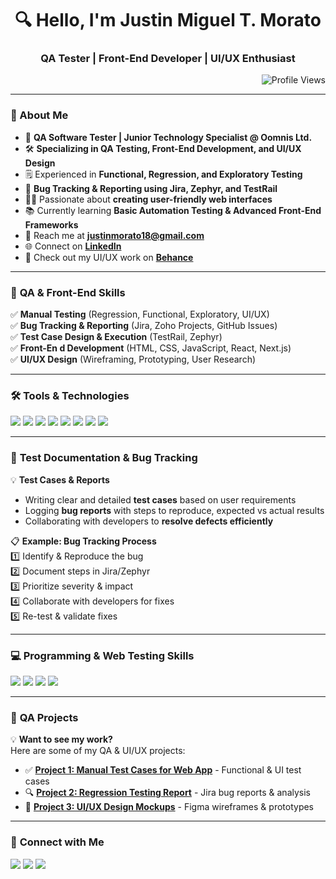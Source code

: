 <h1 align="center">🔍 Hello, I'm Justin Miguel T. Morato</h1>
<h3 align="center">QA Tester | Front-End Developer | UI/UX Enthusiast</h3>

<p align="right">
    <img src="https://komarev.com/ghpvc/?username=JustinMorato&label=Profile%20Views&color=0e75b6&style=flat" alt="Profile Views" />
</p>

---

### 📌 About Me  
- 🏢 **QA Software Tester | Junior Technology Specialist @ Oomnis Ltd.**  
- 🛠️ **Specializing in QA Testing, Front-End Development, and UI/UX Design**  
- 🗒️ Experienced in **Functional, Regression, and Exploratory Testing**  
- 🔎 **Bug Tracking & Reporting using Jira, Zephyr, and TestRail**  
- 👨‍💻 Passionate about **creating user-friendly web interfaces**  
- 📚 Currently learning **Basic Automation Testing & Advanced Front-End Frameworks**  
- 📧 Reach me at **justinmorato18@gmail.com**  
- 🌐 Connect on **[LinkedIn](https://www.linkedin.com/in/JustinMorato)**  
- 🎨 Check out my UI/UX work on **[Behance](https://www.behance.net/justinmorato1)**  

---

### 🔎 **QA & Front-End Skills**  
✅ **Manual Testing** (Regression, Functional, Exploratory, UI/UX)  
✅ **Bug Tracking & Reporting** (Jira, Zoho Projects, GitHub Issues)  
✅ **Test Case Design & Execution** (TestRail, Zephyr)  
✅ **Front-En d Development** (HTML, CSS, JavaScript, React, Next.js)  
✅ **UI/UX Design** (Wireframing, Prototyping, User Research)  

---

### 🛠️ **Tools & Technologies**
<p>
    <a href="#home"><img src="https://img.shields.io/badge/Jira-%230A0FFF.svg?style=for-the-badge&logo=jira&logoColor=white"></a>
    <a href="#home"><img src="https://img.shields.io/badge/TestRail-%234C8BF5.svg?style=for-the-badge&logo=testrail&logoColor=white"></a>
    <a href="#home"><img src="https://img.shields.io/badge/Zephyr-%232196F3.svg?style=for-the-badge&logo=zephyr&logoColor=white"></a>
    <a href="#home"><img src="https://img.shields.io/badge/GitHub-%23121011.svg?style=for-the-badge&logo=github&logoColor=white"></a>
    <a href="#home"><img src="https://img.shields.io/badge/React-%2361DAFB.svg?style=for-the-badge&logo=react&logoColor=white"></a>
    <a href="#home"><img src="https://img.shields.io/badge/Next.js-000000.svg?style=for-the-badge&logo=nextdotjs&logoColor=white"></a>
    <a href="#home"><img src="https://img.shields.io/badge/Tailwind_CSS-38B2AC.svg?style=for-the-badge&logo=tailwind-css&logoColor=white"></a>
    <a href="#home"><img src="https://img.shields.io/badge/Figma-%23F24E1E.svg?style=for-the-badge&logo=figma&logoColor=white"></a>
</p>

---

### 📝 **Test Documentation & Bug Tracking**
💡 **Test Cases & Reports**  
- Writing clear and detailed **test cases** based on user requirements  
- Logging **bug reports** with steps to reproduce, expected vs actual results  
- Collaborating with developers to **resolve defects efficiently**  

📋 **Example: Bug Tracking Process**  
1️⃣ Identify & Reproduce the bug  
2️⃣ Document steps in Jira/Zephyr  
3️⃣ Prioritize severity & impact  
4️⃣ Collaborate with developers for fixes  
5️⃣ Re-test & validate fixes  

---

### 💻 **Programming & Web Testing Skills**
<p>
    <a href="#home"><img src="https://img.shields.io/badge/html-%23E34F26.svg?style=for-the-badge&logo=html5&logoColor=white"></a>
    <a href="#home"><img src="https://img.shields.io/badge/css-%231572B6.svg?style=for-the-badge&logo=css3&logoColor=white"></a>
    <a href="#home"><img src="https://img.shields.io/badge/javascript-%23323330.svg?style=for-the-badge&logo=javascript&logoColor=%23F7DF1E"></a>
    <a href="#home"><img src="https://img.shields.io/badge/react-%2361DAFB.svg?style=for-the-badge&logo=react&logoColor=white"></a>
</p>

---

### 📂 **QA Projects**
💡 **Want to see my work?**  
Here are some of my QA & UI/UX projects:  
- ✅ **[Project 1: Manual Test Cases for Web App](https://docs.google.com/spreadsheets/d/1gZojzTy0r_RVBDUmQTrzJ5EVH5nNKWixzwEZbF_8fb4/edit?usp=sharing)** - Functional & UI test cases  
- 🔍 **[Project 2: Regression Testing Report](https://docs.google.com/spreadsheets/d/1VeWBi7IjX97E32M_8iRZNQWG7BjgW8En4zwK3PxrgQo/edit?usp=sharing)** - Jira bug reports & analysis  
- 🎨 **[Project 3: UI/UX Design Mockups](#)** - Figma wireframes & prototypes  

---

### 🔗 **Connect with Me**
<p>
    <a href="mailto:justinmorato18@gmail.com"><img src="https://img.shields.io/badge/Email-D14836.svg?style=for-the-badge&logo=gmail&logoColor=white"></a>
    <a href="https://www.linkedin.com/in/JustinMorato"><img src="https://img.shields.io/badge/LinkedIn-%230077B5.svg?style=for-the-badge&logo=linkedin&logoColor=white"></a>
    <a href="https://www.behance.net/justinmorato1"><img src="https://img.shields.io/badge/Behance-%231776FF.svg?style=for-the-badge&logo=behance&logoColor=white"></a>
</p>

